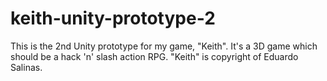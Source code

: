 # keith-unity-prototype-2
This is the 2nd Unity prototype for my game, "Keith". It's a 3D game which should be a hack 'n' slash action RPG. "Keith" is copyright of Eduardo Salinas.
